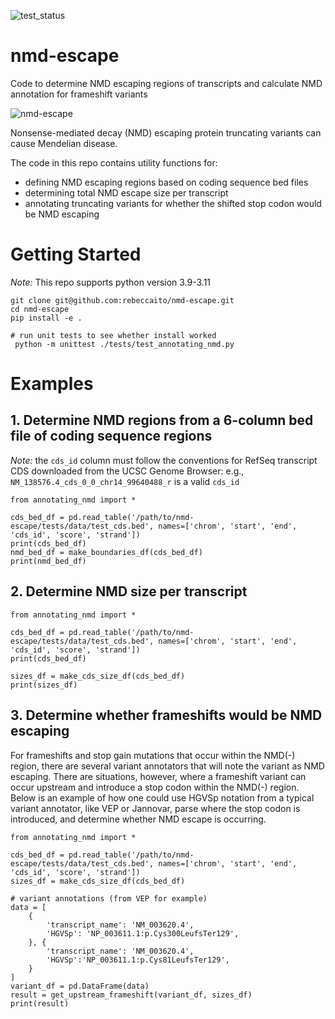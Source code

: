 ![test_status](https://github.com/rebeccaito/nmd-escape/actions/workflows/ci_build_and_test.yml/badge.svg?branch=main)

# nmd-escape
Code to determine NMD escaping regions of transcripts and calculate NMD annotation for frameshift variants

![nmd-escape](https://github.com/rebeccaito/nmd-escape/blob/main/images/nmd.png?raw=true)

Nonsense-mediated decay (NMD) escaping protein truncating variants can cause Mendelian disease.

The code in this repo contains utility functions for:
* defining NMD escaping regions based on coding sequence bed files
* determining total NMD escape size per transcript
* annotating truncating variants for whether the shifted stop codon would be NMD escaping


# Getting Started
*Note:* This repo supports python version 3.9-3.11
```
git clone git@github.com:rebeccaito/nmd-escape.git
cd nmd-escape
pip install -e .

# run unit tests to see whether install worked
 python -m unittest ./tests/test_annotating_nmd.py
```

# Examples
## 1. Determine NMD regions from a 6-column bed file of coding sequence regions
*Note:* the `cds_id` column must follow the conventions for RefSeq transcript CDS downloaded from the UCSC Genome Browser:
e.g., `NM_138576.4_cds_0_0_chr14_99640488_r` is a valid `cds_id` 
```
from annotating_nmd import * 

cds_bed_df = pd.read_table('/path/to/nmd-escape/tests/data/test_cds.bed', names=['chrom', 'start', 'end', 'cds_id', 'score', 'strand'])
print(cds_bed_df)
nmd_bed_df = make_boundaries_df(cds_bed_df)
print(nmd_bed_df)
```

## 2. Determine NMD size per transcript
```
from annotating_nmd import * 

cds_bed_df = pd.read_table('/path/to/nmd-escape/tests/data/test_cds.bed', names=['chrom', 'start', 'end', 'cds_id', 'score', 'strand'])
print(cds_bed_df)

sizes_df = make_cds_size_df(cds_bed_df)
print(sizes_df)
```

## 3. Determine whether frameshifts would be NMD escaping
For frameshifts and stop gain mutations that occur within the NMD(-) region, there are several variant annotators that will note the variant as NMD escaping. There are situations, however, where a frameshift variant can occur upstream and introduce a stop codon within the NMD(-) region. Below is an example of how one could use HGVSp notation from a typical variant annotator, like VEP or Jannovar, parse where the stop codon is introduced, and determine whether NMD escape is occurring.
```
from annotating_nmd import * 

cds_bed_df = pd.read_table('/path/to/nmd-escape/tests/data/test_cds.bed', names=['chrom', 'start', 'end', 'cds_id', 'score', 'strand'])
sizes_df = make_cds_size_df(cds_bed_df)

# variant annotations (from VEP for example)
data = [
    {
        'transcript_name': 'NM_003620.4',
        'HGVSp': 'NP_003611.1:p.Cys300LeufsTer129',
    }, {
        'transcript_name': 'NM_003620.4',
        'HGVSp':'NP_003611.1:p.Cys81LeufsTer129',
    }
]
variant_df = pd.DataFrame(data)
result = get_upstream_frameshift(variant_df, sizes_df)
print(result)
```

